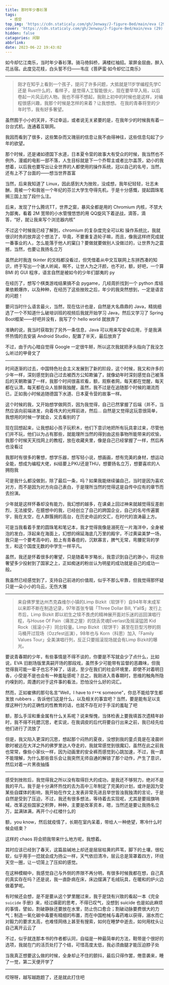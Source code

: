 ```yaml
---
title: 那时年少春衫薄
tags:
  - 感受
top_img: 'https://cdn.staticaly.com/gh/Jenway/J-figure-Bed/main/eva (29).jpg'
cover: 'https://cdn.staticaly.com/gh/Jenway/J-figure-Bed/main/eva (29).jpg'
hidden: false
catagories: 闲聊
abbrlink:
date: 2023-06-22 19:43:02
---
```


<!-- <meting-js
    server="netease"
    type="song"
    autoplay="false"
    id="2003496467">
</meting-js> -->


​            如今却忆江南乐，当时年少春衫薄。骑马倚斜桥，满楼红袖招。翠屏金屈曲，醉入花丛宿。此度见花枝，白头誓不归——韦庄《菩萨蛮·如今却忆江南乐》

_________________

> 刚才在知乎上看到一个孩子，提问了许多问题，大抵就是11岁学编程先学C 还是 Rust什么的，看样子，是觉得人工智能很火，现在要早早入局，以后卷起一片风云的人物。我也不得不想起，我刚上初中的时候也是这样，对编程很感兴趣，我那个时候是怎样的来着？让我想想。
在我的青春将至的少年时节，我有好多奢望。

虽然囿于小小的天井，不过幸运，或者说无关紧要的是，在我年少的时候我有着一台台式机，连通着互联网。

我因而看到了很多，这些繁杂而又瑰丽的信息让我不由得神往，这些信息勾起了少年的欲望。

那个时候，还是诸如德国下水道，日本夏令营的故事大有受众的时候，我当然也不例外，漫威的电影一部不落，人生目标就是下一个乔帮主或者比尔盖茨，幼小的我想着，以后我也要写出让全世界的人都使用的操作系统，冠以自己的名号，当然，还有上不了台面的——想当世界首富

当然，后来我知道了 Linux，因此感到大为挫败，没成想，我年纪轻轻，壮志未酬，竟被一个和我爸一个年纪的芬兰大学生夺得先机，于是十分感慨，提起圆珠笔搁三国上加了段什么注。

后来，发现了什么腾讯TT，世界之窗，暴风全都是用的 Chromium 内核，不禁大为鄙夷，看着 2M 宽带的小水管慢悠悠的用 QQ旋风下着逆战，滴答，滴答，“好，就让我来写个浏览器内核”

不过这个时候我已经了解到，chromium 的复杂度完全可以和 操作系统比，我就很识时务的放弃这个想法了，毕竟，不要重复造轮子嘛，而且，像我这样终究成就一番事业的人，怎么能落于他人的窠臼？要做就要做别人没做过的，让世界为之震撼，当然，也要让我扬名立万

虽然此时我连 tkinter 的文档都没看过，但凭借着从中文互联网上东拼西凑的知识，终于写出一个骇人听闻，啊不，让世人为之汗颜，也不对，额，好吧，一个算 BMI 的 GUI 程序，语言自然是被如今的少年们鄙夷的 py

在经历了，想写个棋类游戏结果搞不会 pygame，几经周折找到一个 python 库结果依赖爆炸，以及种种，在经历了这些挫败之后，年少的我突然想到，一定是语言的问题！

要问当时什么语言最火，当然，现在估计也是，自然是大名鼎鼎的 Java，精挑细选了一个不知道什么破培训班的视频后我就开始学习 Java，然后又学习了 Spring Boot框架——好吧并没有，我写了个 hello world 就放弃了

准确的说，我当时获取到了另外一条信息，Java 可以用来写安卓应用，于是我满怀热情的去安装 Android Studio，配置了半天，最后放弃了

不过，由于内心暗自觉得 Google 一定很牛掰，所以这次我就把矛头指向了我没怎么听过的甲骨文了

_________________

时间逐渐的过去，中国特色社会主义发展到了新的阶段，这个时候，我又和许多的少年一样，深刻感觉到自己过去被西方公知欺骗了，就像幼年时深刻感觉自己被落后的天朝欺骗了一样，我那个时间很喜欢看，额，观察者网，每天都在觉醒，每天都在认清，每天都在众人皆醉我独醒，虽然，我不过是在追随那个时候的潮流而已，正如我小时候追随德国下水道、日本夏令营的故事一样。

这个时候的我，又开始想学做网页，因为我觉得，自己已然掌握了后端（并不，当然应该向前端进发，向着伟大的光辉前进，然后... 自然是又觉得这玩意很简单，我想用的时候一学就会，又去看别的了

现在回想起来，让我想起小孩子玩积木，他们下意识地把所有玩具拿过来，尽管他们并不玩，他们以为占有那些，就能理所当然的得到由这些事物所能带来的欢愉，我那个时候天天找网上的教程，放在收藏夹里，像是自己已经掌握了一样，然后再也没看过

我那时有很多的奢想，想学乐器，想写轻小说，想画画，想有完美的身材，想运动全能，想成为编程大佬，纠结要上PKU还是THU，想要扬名立万，想要喜欢的人拥抱我

可是我什么都没做到，除了最后一条，吗？如果我能继续骗自己，当时是因为喜欢对方，而不是因为对方向自己表白，于是理所当然的觉得这是自传中应有的章节而去扮演。

少年就是这样怀春却没有能力，我幻想的越多，在课桌上回过神来就越觉得反差剧烈，无法接受，在臆想中的我，已经创立了自己的跨国企业，自己的名号传遍寰宇，我在太空，在人群簇拥的高台，在历史命运的交汇，在时代的浪涛最上方。

可是当我看着手里的圆珠笔和笔记本，我才觉得我像是溺死在一片海洋中，全身被泡的发白，浮起来在海面上，幻想的绵延海底几万里的殿宇，不过黄粱美梦一场，我只是一个要考高中的，脸上有青春痘的，沉默寡言，脾气无常，弯腰驼背的学生，和这个国度无数的中学生一样平凡。

虽然，我还是怀着很多的奢望，只是随着年岁略长，我意识到自己的渺小，将这些奢望多少投射到了国家之上，正如痴迷的粉丝认为明星的成功就是自己的成功一般。

我虽然已经感觉到了，支持自己前进的价值观，似乎不那么牢靠，但我觉得那怀疑只是一朵小小的乌云，无伤大雅

_________________

> 来自佛罗里达州杰克森维尔小镇的Limp Bizkit（软饼干）自94年年末成军以来即不断在制造记录，97年首张专辑「Three Dollar Bill, Y’all$」发行上市后，Limp Bizkit 即以初生之犊不畏虎的精神展开面对乐迷的巡回演唱行程，与House Of Pain（痛苦之屋）的饶舌灵魂Everlast及摇滚猛团 Kid Rock（摇滚小子）同台较量。Limp Bizkit（软饼干）甚至在巨型污秽的厕马桶开过现场（Ozzfest巡演），98年也与 Korn（科恩）加入「Family Values Tour」全美演唱行列，反正只要摇滚现场就会有Limp Bizkit的曝光。

要说青春期的少年，有些事情是不得不谈的，你要是不写就会少了点什么，比如说，EVA 旧剧场版里真嗣开场的那段戏，虽然多少可能带有监督的恶趣味，但我觉得我可能一辈子也忘不掉了，话说，至少在我们的社会环境里，即使不对着明日香，小受是不是也会有一种羞耻感呢？总之，我刚进入青春期时，思维的触角所隐约嗅到的，周遭的对于这件事的看法，恐怕没什么好的词汇。

然而，正如崔佛的那句名言“Well，I have to `F**K` someone”，你总不能给学生都发放 rubbers ，告诉他们这是什么，以及相关的事宜吧？当然，要是能有足以支撑这种行为的正确性的性教育的话，也就不存在对于手淫的羞耻了吧

额，那么手淫和重金属有什么关系呢？说来惭愧，当体检表上要我填首次遗精年龄时，我不得不托腮沉思，老实说，在我调皮的后代将要自行出来之前，我已经先给他们进行了流放了

但是，我又陷入更深的沉思，想起那个闷热的夏夜，没想到我的童贞竟是在凌晨听歌时被远在大洋之外的佛罗里达人夺走的，我就常感觉到很魔幻，虽然在此之前我也常常，像些小家伙一样，因为动画里的安全裤而感觉到心跳加速，不过，我一直不能理解，为什么那些音乐会让我突然无师自通的解锁了那个动作，产生了意识，然后对着一片黑夜抽搐

_________________

感受到挫败后，我觉得我之所以没有取得巨大的成功，是我还不够努力，绝对不是我的平凡，我于是十分满怀热忱的去为高中三年制定了完美的计划，或许是因为受某些自媒体的影响，我开始在作文上发表非常先进且举世皆浊我独清的言论，于是自然是受到了压迫，不过，我还有很多想法，等待着去实现呢，尤其是要摇旗呐喊，改革这些国家之积弊，种种，主要是改革资本，嗯，当然还是要让我扬名立万，盆满钵满，再开个小红楼什么的

额，you know，然后就疫情了，长期在室内呆着，带给人一种绝望，寒冷什么时候会结束？

这样的 chaos 将会把我带来什么地方呢，我想着。

其时应该已经到了春天，这篇盐碱地上却还是层层枯黄的芦苇，脚下的土壤，很松软，似乎用手一捻就会成为扬尘一样，天气依旧清冷，层云总是笼罩着四方，环绕天空一圈，让一切笼上了压抑的感觉。

在这种模糊中，我感觉自己与外侧的界限不再分明，有很多时候我都在想，自己真的真实存在吗？还是说，我一直卧病在床，床边摆满了毛绒玩具，在暖和的炉火边做着梦呢。

有时候还会想，是不是要从这个梦里醒过来，我于是饶有兴致的看起一本《完全 `suicide` 手册》来，经过缜密的思考，不得已叹气，没想到 suicide 也是如此麻烦的事情，譬如，割破静脉还要放在水里，防止伤口愈合；割破动脉要费很大的力气；制造一氧化碳中毒要有精细的布置，而在中国枪械与毒药难以获得，溺水而亡对毅力的要求太高，也难怪网络上甚至有搜索，如何在睡梦中逝去，如何用枕头让自己离开云云了

不过，似乎就连那本书的作者都认同，自缢是一种最简单的方法，鞋带是个很好的选项，我就在门的活页处打了个结，可惜高度太低，我必须曲腿才能压迫脖子处

当我真正想要这么做的时候，全身却止不住的颤抖，最后只得作罢，倦意袭来，睡了一觉，第二天便开学了

_________________

哎呀呀，越写越跑题了，还是就此打住吧
